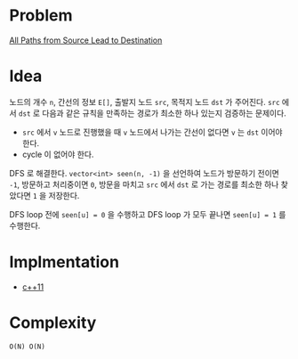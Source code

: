# Problem

[All Paths from Source Lead to Destination](https://leetcode.com/problems/all-paths-from-source-lead-to-destination/)

# Idea

노드의 개수 `n`, 간선의 정보 `E[]`, 출발지 노드 `src`, 목적지 노드
`dst` 가 주어진다. `src` 에서 `dst` 로 다음과 같은 규칙을 만족하는
경로가 최소한 하나 있는지 검증하는 문제이다.

* `src` 에서 `v` 노드로 진행했을 때 `v` 노드에서 나가는 간선이 없다면
  `v` 는 `dst` 이어야 한다.
* cycle 이 없어야 한다.

DFS 로 해결한다. `vector<int> seen(n, -1)` 을 선언하여 노드가 방문하기
전이면 `-1`, 방문하고 처리중이면 `0`, 방문을 마치고 `src` 에서 `dst`
로 가는 경로를 최소한 하나 찾았다면 `1` 을 저장한다.

DFS loop 전에 `seen[u] = 0` 을 수행하고 DFS loop 가 모두 끝나면
`seen[u] = 1` 를 수행한다.

# Implmentation

* [c++11](a.cpp)

# Complexity

```
O(N) O(N)
```
